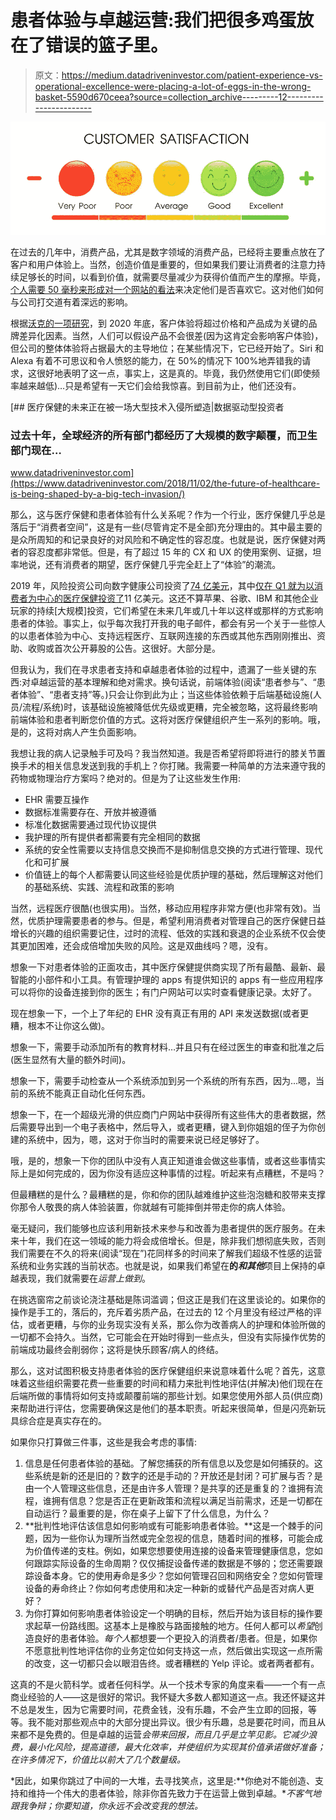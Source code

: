 # 患者体验与卓越运营:我们把很多鸡蛋放在了错误的篮子里。

> 原文：<https://medium.datadriveninvestor.com/patient-experience-vs-operational-excellence-were-placing-a-lot-of-eggs-in-the-wrong-basket-5590d670ceea?source=collection_archive---------12----------------------->

![](img/050c9a3853eb6341cc5afc65f4ee395e.png)

在过去的几年中，消费产品，尤其是数字领域的消费产品，已经将主要重点放在了客户和用户体验上。当然，创造价值是重要的，但如果我们要让消费者的注意力持续足够长的时间，以看到价值，就需要尽量减少为获得价值而产生的摩擦。毕竟，[个人需要 50 毫秒来形成对一个网站的看法](https://www.tandfonline.com/doi/abs/10.1080/01449290500330448)来决定他们是否喜欢它。这对他们如何与公司打交道有着深远的影响。

根据[沃克的一项研究](https://www.walkerinfo.com/knowledge-center/featured-research-reports)，到 2020 年底，客户体验将超过价格和产品成为关键的品牌差异化因素。当然，人们可以假设产品不会很差(因为这肯定会影响客户体验)，但公司的整体体验将占据最大的主导地位；在某些情况下，它已经开始了。Siri 和 Alexa 有着不可思议和令人愤怒的能力，在 50%的情况下 100%地弄错我的请求，这很好地表明了这一点，事实上，这是真的。毕竟，我仍然使用它们(即使频率越来越低)…只是希望有一天它们会给我惊喜。到目前为止，他们还没有。

[](https://www.datadriveninvestor.com/2018/11/02/the-future-of-healthcare-is-being-shaped-by-a-big-tech-invasion/) [## 医疗保健的未来正在被一场大型技术入侵所塑造|数据驱动型投资者

### 过去十年，全球经济的所有部门都经历了大规模的数字颠覆，而卫生部门现在…

www.datadriveninvestor.com](https://www.datadriveninvestor.com/2018/11/02/the-future-of-healthcare-is-being-shaped-by-a-big-tech-invasion/) 

那么，这与医疗保健和患者体验有什么关系呢？作为一个行业，医疗保健几乎总是落后于“消费者空间”，这是有一些(尽管肯定不是全部)充分理由的。其中最主要的是众所周知的和记录良好的对风险和不确定性的容忍度。也就是说，医疗保健对两者的容忍度都非常低。但是，有了超过 15 年的 CX 和 UX 的使用案例、证据，坦率地说，还有消费者的期望，医疗保健几乎完全赶上了“体验”的潮流。

2019 年，风险投资公司向数字健康公司投资了[74 亿美元](https://rockhealth.com/reports/in-2019-digital-health-celebrated-six-ipos-as-venture-investment-edged-off-record-highs/)，其中[仅在 Q1 就为以消费者为中心的医疗保健投资了](https://www.healthcareitnews.com/news/where-digital-health-venture-capitalists-invested-2019)11 亿美元。这还不算苹果、谷歌、IBM 和其他企业玩家的持续[大规模]投资，它们希望在未来几年或几十年以这样或那样的方式影响患者的体验。事实上，似乎每次我打开我的电子邮件，都会有另一个关于一些惊人的以患者体验为中心、支持远程医疗、互联网连接的东西或其他东西刚刚推出、资助、收购或首次公开募股的公告。这很好。大部分是。

但我认为，我们在寻求患者支持和卓越患者体验的过程中，遗漏了一些关键的东西:对卓越运营的基本理解和绝对需求。换句话说，前端体验(阅读“患者参与”、“患者体验”、“患者支持”等。)只会让你到此为止；当这些体验依赖于后端基础设施(人员/流程/系统)时，该基础设施被降低优先级或更糟，完全被忽略，这将最终影响前端体验和患者判断您价值的方式。这将对医疗保健组织产生一系列的影响。哦，是的，这将对病人产生负面影响。

我想让我的病人记录触手可及吗？我当然知道。我是否希望将即将进行的膝关节置换手术的相关信息发送到我的手机上？你打赌。我需要一种简单的方法来遵守我的药物或物理治疗方案吗？绝对的。但是为了让这些发生作用:

*   EHR 需要互操作
*   数据标准需要存在、开放并被遵循
*   标准化数据需要通过现代协议提供
*   我护理的所有提供者都需要有完全相同的数据
*   系统的安全性需要以支持信息交换而不是抑制信息交换的方式进行管理、现代化和可扩展
*   价值链上的每个人都需要认同这些经验是优质护理的基础，然后理解这对他们的基础系统、实践、流程和政策的影响

当然，远程医疗很酷(也很实用)。当然，移动应用程序非常方便(也非常有效)。当然，优质护理需要患者的参与。但是，希望利用消费者对管理自己的医疗保健日益增长的兴趣的组织需要记住，过时的流程、低效的实践和衰退的企业系统不仅会使其更加困难，还会成倍增加失败的风险。这是双曲线吗？嗯，没有。

想象一下对患者体验的正面攻击，其中医疗保健提供商实现了所有最酷、最新、最智能的小部件和小工具。有管理护理的 apps 有提供知识的 apps 有一些应用程序可以将你的设备连接到你的医生；有门户网站可以实时查看健康记录。太好了。

现在想象一下，一个上了年纪的 EHR 没有真正有用的 API 来发送数据(或者更糟，根本不让你这么做)。

想象一下，需要手动添加所有的教育材料…并且只有在经过医生的审查和批准之后(医生显然有大量的额外时间)。

想象一下，需要手动检查从一个系统添加到另一个系统的所有东西，因为…嗯，当前的系统不能真正自动化任何东西。

想象一下，在一个超级光滑的供应商门户网站中获得所有这些伟大的患者数据，然后需要导出到一个电子表格中，然后导入，或者更糟，键入到你姐姐的侄子为你创建的系统中，因为，嗯，这对于你当时的需要来说已经足够好了。

哦，是的，想象一下你的团队中没有人真正知道谁会做这些事情，或者这些事情实际上是如何完成的，因为你没有适应这种事情的过程。听起来有点糟糕，不是吗？

但最糟糕的是什么？最糟糕的是，你和你的团队越难维护这些泡泡糖和胶带来支撑你那令人敬畏的病人体验装置，你就越有可能摔倒并带走你的病人体验。

毫无疑问，我们能够也应该利用新技术来参与和改善为患者提供的医疗服务。在未来十年，我们在这一领域的能力将会成倍增长。但是，除非我们想彻底失败，否则我们需要在不久的将来(阅读“现在”)花同样多的时间来了解我们超级不性感的运营系统和业务实践的当前状态。也就是说，如果我们希望在**的*和其他***项目上保持的卓越表现，我们就需要在*运营上做到*。

在挑选窗帘之前谈论浇注基础是陈词滥调；但这正是我们在这里谈论的。如果你的操作是手工的，落后的，充斥着劣质产品，在过去的 12 个月里没有经过严格的评估，或者更糟，与你的业务现实没有关系，那么你为改善病人的护理和体验所做的一切都不会持久。当然，它可能会在开始时得到一些点头，但没有实际操作优势的前端成功最终会削弱你；这将是快乐顾客/病人的终结。

那么，这对试图积极支持患者体验的医疗保健组织来说意味着什么呢？首先，这意味着这些组织需要花费一些重要的时间和精力来批判性地评估(并解决)他们现在在后端所做的事情将如何支持或颠覆前端的那些计划。如果您使用外部人员(供应商)来帮助进行评估，您需要确保这是他们的基本职责。听起来很简单，但是闪亮新玩具综合症是真实存在的。

如果你只打算做三件事，这些是我会考虑的事情:

1.  信息是任何患者体验的基础。了解您捕获的所有信息以及您是如何捕获的。这些系统是新的还是旧的？数字的还是手动的？开放还是封闭？可扩展与否？是由一个人管理这些信息，还是由许多人管理？是共享的还是重复的？谁拥有流程，谁拥有信息？您是否正在更新政策和流程以满足当前需求，还是一切都在自动运行？最重要的是，你在桌子上留下了什么信息，为什么？
2.  **批判性地评估该信息如何影响或有可能影响患者体验。**这是一个棘手的问题，因为一些你认为理所当然或完全忽视的信息，随着时间的推移，可能会成为价值传递的支柱。例如，如果您想要使用连接的设备来管理健康信息，您如何跟踪实际设备的生命周期？仅仅捕捉设备传递的数据是不够的；您还需要跟踪设备本身。它的使用寿命是多少？您如何管理召回和网络安全？您如何管理设备的寿命终止？你如何考虑使用和决定一种新的或替代产品是否对病人更好？
3.  为你打算如何影响患者体验设定一个明确的目标，然后开始为该目标的操作要求起草一份路线图。这基本上是橡胶与路面接触的地方。任何人都可以*希望*创造良好的患者体验。*每个人*都想要一个更投入的消费者/患者。但是，如果你不愿意批判性地评估你的业务定位如何支持这一点，然后做出实现这一点所需的改变，这一切都只会以眼泪告终。或者糟糕的 Yelp 评论。或者两者都有。

这真的不是火箭科学。或者任何科学。从一个技术专家的角度来看——一个有一点商业经验的人——这是很好的常识。我怀疑大多数人都知道这一点。我还怀疑这并不总是发生，因为它需要时间，花费金钱，没有乐趣，不会产生立即的回报，等等。我不能对那些观点中的大部分提出异议。很少有乐趣，总是要花时间，而且从来都不是免费的。但是卓越的运营*会带来回报，而且几乎是立竿见影。它减少浪费，最小化风险，提高道德，最大化效率，并使组织为实现其价值承诺做好准备；在许多情况下，价值比以前大了几个数量级。*

*因此，如果你跳过了中间的一大堆，去寻找笑点，这里是:**你绝对不能创造、支持和维持一个伟大的患者体验，除非你首先致力于在运营上做到卓越。**不客气地跟我争辩；你要知道，你永远不会改变我的想法。*